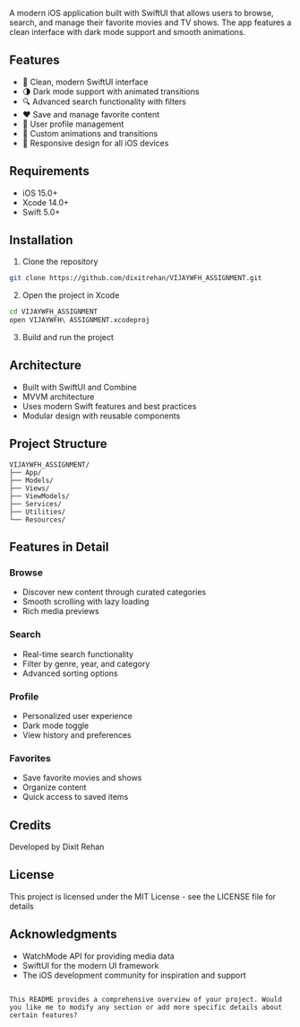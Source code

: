 
A modern iOS application built with SwiftUI that allows users to browse, search, and manage their favorite movies and TV shows. The app features a clean interface with dark mode support and smooth animations.

## Features

- 📱 Clean, modern SwiftUI interface
- 🌗 Dark mode support with animated transitions
- 🔍 Advanced search functionality with filters
- ❤️ Save and manage favorite content
- 👤 User profile management
- 🎨 Custom animations and transitions
- 📱 Responsive design for all iOS devices

## Requirements

- iOS 15.0+
- Xcode 14.0+
- Swift 5.0+

## Installation

1. Clone the repository
```bash
git clone https://github.com/dixitrehan/VIJAYWFH_ASSIGNMENT.git
```

2. Open the project in Xcode
```bash
cd VIJAYWFH_ASSIGNMENT
open VIJAYWFH\ ASSIGNMENT.xcodeproj
```

3. Build and run the project

## Architecture

- Built with SwiftUI and Combine
- MVVM architecture
- Uses modern Swift features and best practices
- Modular design with reusable components

## Project Structure

```
VIJAYWFH_ASSIGNMENT/
├── App/
├── Models/
├── Views/
├── ViewModels/
├── Services/
├── Utilities/
└── Resources/
```

## Features in Detail

### Browse
- Discover new content through curated categories
- Smooth scrolling with lazy loading
- Rich media previews

### Search
- Real-time search functionality
- Filter by genre, year, and category
- Advanced sorting options

### Profile
- Personalized user experience
- Dark mode toggle
- View history and preferences

### Favorites
- Save favorite movies and shows
- Organize content
- Quick access to saved items

## Credits

Developed by Dixit Rehan

## License

This project is licensed under the MIT License - see the LICENSE file for details

## Acknowledgments

- WatchMode API for providing media data
- SwiftUI for the modern UI framework
- The iOS development community for inspiration and support
```

This README provides a comprehensive overview of your project. Would you like me to modify any section or add more specific details about certain features?
